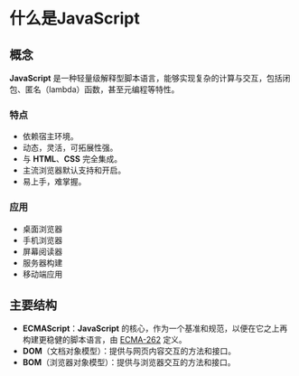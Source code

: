 # 什么是JavaScript

## 概念

**JavaScript** 是一种轻量级解释型脚本语言，能够实现复杂的计算与交互，包括闭包、匿名（lambda）函数，甚至元编程等特性。

### 特点

* 依赖宿主环境。
* 动态，灵活，可拓展性强。
* 与 **HTML**、**CSS** 完全集成。
* 主流浏览器默认支持和开启。
* 易上手，难掌握。
  
### 应用

* 桌面浏览器
* 手机浏览器
* 屏幕阅读器
* 服务器构建
* 移动端应用

## 主要结构

* **ECMAScript**：**JavaScript** 的核心，作为一个基准和规范，以便在它之上再构建更稳健的脚本语言，由 [ECMA-262](http://www.ecma-international.org/publications/standards/Ecma-262.htm) 定义。
* **DOM**（文档对象模型）：提供与网页内容交互的方法和接口。
* **BOM**（浏览器对象模型）：提供与浏览器交互的方法和接口。
